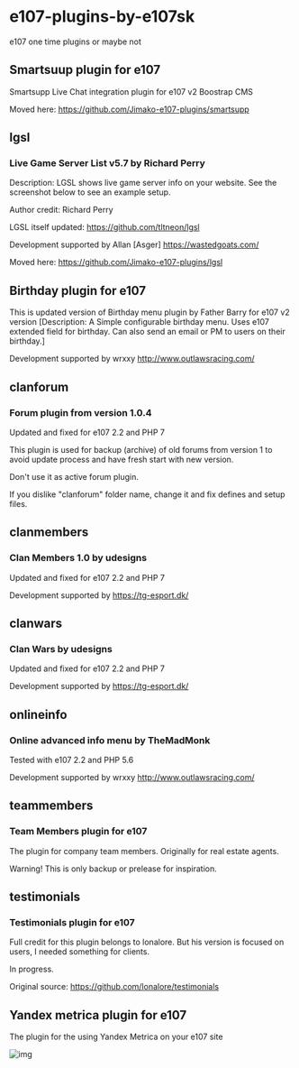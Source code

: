 # e107-plugins-by-e107sk
e107 one time plugins or maybe not


## Smartsuup plugin for e107

Smartsupp Live Chat integration plugin for e107 v2 Boostrap CMS

Moved here: https://github.com/Jimako-e107-plugins/smartsupp


## lgsl
###   Live Game Server List v5.7  by Richard Perry 

Description: LGSL shows live game server info on your website.
See the screenshot below to see an example setup.

Author credit: Richard Perry

LGSL itself updated: https://github.com/tltneon/lgsl

Development supported by Allan [Asger] https://wastedgoats.com/

Moved here: https://github.com/Jimako-e107-plugins/lgsl

 

## Birthday plugin for e107

This is updated version of Birthday menu plugin by Father Barry for e107 v2 version [Description: A Simple configurable birthday menu. Uses e107 extended field for birthday. Can also send an email or PM to users on their birthday.]

Development supported by wrxxy http://www.outlawsracing.com/ 



## clanforum 
### Forum plugin from version 1.0.4

Updated and fixed for e107 2.2 and PHP 7

This plugin is used for backup (archive) of old forums from version 1 to avoid update process and have fresh start with new version.

Don't use it as active forum plugin. 

If you dislike "clanforum" folder name, change it and fix defines and setup files. 


## clanmembers 
### Clan Members 1.0   by udesigns

Updated and fixed for e107 2.2 and PHP 7

Development supported by https://tg-esport.dk/ 

## clanwars
###  Clan Wars by udesigns

Updated and fixed for e107 2.2 and PHP 7

Development supported by https://tg-esport.dk/
 


## onlineinfo
### Online advanced info menu by TheMadMonk

Tested with e107 2.2 and PHP 5.6

Development supported by wrxxy http://www.outlawsracing.com/ 

## teammembers
### Team Members plugin for e107

The plugin for company team members. Originally for real estate agents. 

Warning!  This is only backup or prelease for inspiration.

## testimonials
### Testimonials plugin for e107

Full credit for this plugin belongs to lonalore. But his version is focused on users, I needed something for clients. 

In progress.

Original source: https://github.com/lonalore/testimonials


## Yandex metrica plugin for e107

The plugin for the using Yandex Metrica on your e107 site

![img](https://www.e107sk.com/img/yandex_metrica_for_e107.png)
